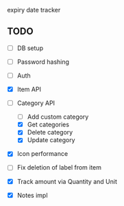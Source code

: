 expiry date tracker

## TODO

- [ ] DB setup
- [ ] Password hashing
- [ ] Auth
- [x] Item API
- [ ] Category API

  - [ ] Add custom category
  - [x] Get categories
  - [x] Delete category
  - [x] Update category

- [x] Icon performance
- [ ] Fix deletion of label from item
- [x] Track amount via Quantity and Unit
- [x] Notes impl
